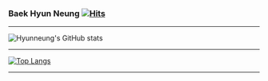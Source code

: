 ### Baek Hyun Neung [![Hits](https://hits.seeyoufarm.com/api/count/incr/badge.svg?url=https%3A%2F%2Fgithub.com%2FHyunneung&count_bg=%239073DC&title_bg=%23555555&icon=&icon_color=%23E7E7E7&title=hits&edge_flat=false)](https://hits.seeyoufarm.com)


---
![Hyunneung's GitHub stats](https://github-readme-stats.vercel.app/api?username=Hyunneung&theme=buefy&show_icons=true)


---
[![Top Langs](https://github-readme-stats.vercel.app/api/top-langs/?username=Hyunneung&layout=compact)](https://github.com/anuraghazra/github-readme-stats)


---


<!--
**Hyunneung/Hyunneung** is a ✨ _special_ ✨ repository because its `README.md` (this file) appears on your GitHub profile.

Here are some ideas to get you started:

- 🔭 I’m currently working on ...
- 🌱 I’m currently learning ...
- 👯 I’m looking to collaborate on ...
- 🤔 I’m looking for help with ...
- 💬 Ask me about ...
- 📫 How to reach me: ...
- 😄 Pronouns: ...
- ⚡ Fun fact: ...
-->
